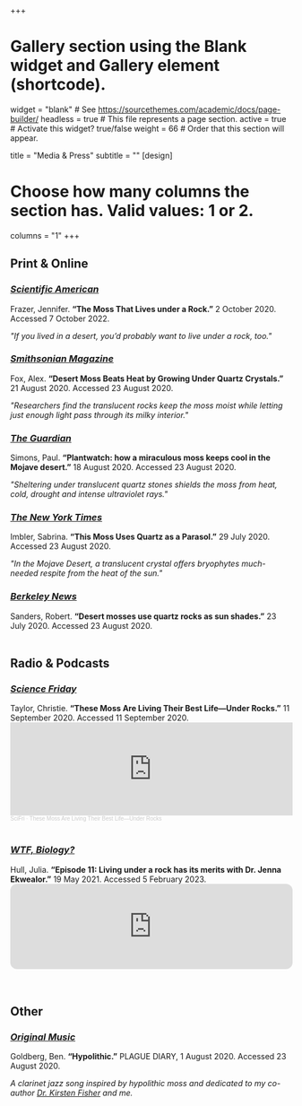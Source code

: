 +++
# Gallery section using the Blank widget and Gallery element (shortcode).
widget = "blank"  # See https://sourcethemes.com/academic/docs/page-builder/
headless = true  # This file represents a page section.
active = true  # Activate this widget? true/false
weight = 66  # Order that this section will appear.

title = "Media & Press"
subtitle = ""
[design]
  # Choose how many columns the section has. Valid values: 1 or 2.
  columns = "1"
+++
<h2>Print & Online</h2>
<h3><a href="https://www.scientificamerican.com/article/the-moss-that-lives-under-a-rock/" target="_blank"><i>Scientific American</i></a></h3>
Frazer, Jennifer. <b>“The Moss That Lives under a Rock.”</b> 2 October 2020. Accessed 7 October 2022.

<i>"If you lived in a desert, you’d probably want to live under a rock, too."</i> 
<br>

<h3><a href="https://www.smithsonianmag.com/smart-news/desert-moss-beats-heat-growing-under-quartz-crystals-180975624/" target="_blank"><i>Smithsonian Magazine</i></a></h3>
Fox, Alex. <b>“Desert Moss Beats Heat by Growing Under Quartz Crystals.”</b> 21 August 2020. Accessed 23 August 2020.

<i>"Researchers find the translucent rocks keep the moss moist while letting just enough light pass through its milky interior."</i> 
<br>

<h3><a href="https://www.theguardian.com/science/2020/aug/18/plantwatch-how-a-miraculous-moss-keeps-cool-in-the-mojave-desert" target="_blank"><i>The Guardian</i></a></h3>
Simons, Paul. <b>“Plantwatch: how a miraculous moss keeps cool in the Mojave desert.”</b> 18 August 2020. Accessed 23 August 2020.

<i>"Sheltering under translucent quartz stones shields the moss from heat, cold, drought and intense ultraviolet rays."</i> 
<br>

<h3><a href="https://www.nytimes.com/2020/07/29/science/moss-quartz-biology-syntrichia.html" target="_blank"><i>The New York Times</i></a></h3>
Imbler, Sabrina. <b>“This Moss Uses Quartz as a Parasol.”</b> 29 July 2020. Accessed 23 August 2020.

<i>"In the Mojave Desert, a translucent crystal offers bryophytes much-needed respite from the heat of the sun."</i> 
<br>

<h3><a href="https://news.berkeley.edu/2020/07/23/desert-mosses-use-quartz-rocks-as-sun-shades/" target="_blank"><i>Berkeley News</i></a></h3>
Sanders, Robert. <b>“Desert mosses use quartz rocks as sun shades.”</b> 23 July 2020. Accessed 23 August 2020.
<br>
<br>

<h2>Radio & Podcasts</h2>
<h3><a href="https://www.sciencefriday.com/segments/moss/" target="_blank"><i>Science Friday</i></a></h3>
Taylor, Christie. <b>“These Moss Are Living Their Best Life—Under Rocks.”</b> 11 September 2020. Accessed 11 September 2020.
<iframe width="100%" height="166" scrolling="no" frameborder="no" allow="autoplay" src="https://w.soundcloud.com/player/?url=https%3A//api.soundcloud.com/tracks/891702064&color=%2352514b&auto_play=false&hide_related=false&show_comments=true&show_user=true&show_reposts=false&show_teaser=true"></iframe><div style="font-size: 10px; color: #cccccc;line-break: anywhere;word-break: normal;overflow: hidden;white-space: nowrap;text-overflow: ellipsis; font-family: Interstate,Lucida Grande,Lucida Sans Unicode,Lucida Sans,Garuda,Verdana,Tahoma,sans-serif;font-weight: 100;"><a href="https://soundcloud.com/scifri" title="SciFri" target="_blank" style="color: #cccccc; text-decoration: none;">SciFri</a> · <a href="https://soundcloud.com/scifri/these-moss-are-living-their-best-lifeunder-rocks" title="These Moss Are Living Their Best Life—Under Rocks" target="_blank" style="color: #cccccc; text-decoration: none;">These Moss Are Living Their Best Life—Under Rocks</a></div>
<br>
<h3><a href="https://www.sciencefriday.com/segments/moss/" target="_blank"><i>WTF, Biology?</i></a></h3>
Hull, Julia. <b>“Episode 11: Living under a rock has its merits with Dr. Jenna Ekwealor.”</b> 19 May 2021. Accessed 5 February 2023.
<iframe style="border-radius:12px" src="https://open.spotify.com/embed/episode/1hR1q0fe4E8jn32YajKoGP?utm_source=generator" width="100%" height="152" frameBorder="0" allowfullscreen="" allow="autoplay; clipboard-write; encrypted-media; fullscreen; picture-in-picture" loading="lazy"></iframe><br>
<br>
<br>

<h2>Other</h2>
<h3><a href="https://ben-goldberg--bag-production-records.bandcamp.com/track/august-1-2020-hypolithic-dedication-to-dr-kirsten-fisher-jenna-ekwealor" target="_blank"><i>Original Music</i></a></h3>
Goldberg, Ben. <b>“Hypolithic.”</b> PLAGUE DIARY, 1 August 2020. Accessed 23 August 2020.

<i>A clarinet jazz song inspired by hypolithic moss and dedicated to my co-author <a href="https://kfisherlab.weebly.com/people.html" target="_blank">Dr. Kirsten Fisher</a> and me.</i> 
<br>




